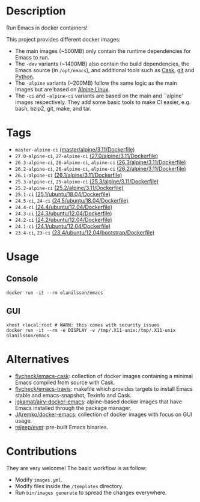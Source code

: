 # Description

Run Emacs in docker containers!

This project provides different docker images:

- The main images (~500MB) only contain the runtime dependencies for Emacs to run.
- The `-dev` variants (~1400MB) also contain the build dependencies, the Emacs source (in `/opt/emacs`), and additional
  tools such as [Cask](https://cask.readthedocs.io), [git](https://git-scm.com) and [Python](https://www.python.org).
- The `-alpine` variants (~200MB) follow the same logic as the main images but are based on
  [Alpine Linux](https://alpinelinux.org).
- The `-ci` and `-alpine-ci` variants are based on the main and
  `'alpine' images respectively.  They add some basic tools to make CI
  easier, e.g. bash, bzip2, git, make, and tar.

# Tags

- `master-alpine-ci` [(master/alpine/3.11/Dockerfile)](https://github.com/snogge/docker-emacs/blob/master/master/alpine/3.11/Dockerfile)
- `27.0-alpine-ci`, `27-alpine-ci` [(27.0/alpine/3.11/Dockerfile)](https://github.com/snogge/docker-emacs/blob/master/27.0/alpine/3.11/Dockerfile)
- `26.3-alpine-ci`, `26-alpine-ci`, `alpine-ci` [(26.3/alpine/3.11/Dockerfile)](https://github.com/snogge/docker-emacs/blob/master/26.3/alpine/3.11/Dockerfile)
- `26.2-alpine-ci`, `26-alpine-ci`, `alpine-ci` [(26.2/alpine/3.11/Dockerfile)](https://github.com/snogge/docker-emacs/blob/master/26.2/alpine/3.11/Dockerfile)
- `26.1-alpine-ci` [(26.1/alpine/3.11/Dockerfile)](https://github.com/snogge/docker-emacs/blob/master/26.1/alpine/3.11/Dockerfile)
- `25.3-alpine-ci`, `25-alpine-ci` [(25.3/alpine/3.11/Dockerfile)](https://github.com/snogge/docker-emacs/blob/master/25.3/alpine/3.11/Dockerfile)
- `25.2-alpine-ci` [(25.2/alpine/3.11/Dockerfile)](https://github.com/snogge/docker-emacs/blob/master/25.2/alpine/3.11/Dockerfile)
- `25.1-ci` [(25.1/ubuntu/18.04/Dockerfile)](https://github.com/snogge/docker-emacs/blob/master/25.1/ubuntu/18.04/Dockerfile)
- `24.5-ci`, `24-ci` [(24.5/ubuntu/18.04/Dockerfile)](https://github.com/snogge/docker-emacs/blob/master/24.5/ubuntu/18.04/Dockerfile)
- `24.4-ci` [(24.4/ubuntu/12.04/Dockerfile)](https://github.com/snogge/docker-emacs/blob/master/24.4/ubuntu/12.04/Dockerfile)
- `24.3-ci` [(24.3/ubuntu/12.04/Dockerfile)](https://github.com/snogge/docker-emacs/blob/master/24.3/ubuntu/12.04/Dockerfile)
- `24.2-ci` [(24.2/ubuntu/12.04/Dockerfile)](https://github.com/snogge/docker-emacs/blob/master/24.2/ubuntu/12.04/Dockerfile)
- `24.1-ci` [(24.1/ubuntu/12.04/Dockerfile)](https://github.com/snogge/docker-emacs/blob/master/24.1/ubuntu/12.04/Dockerfile)
- `23.4-ci`, `23-ci` [(23.4/ubuntu/12.04/bootstrap/Dockerfile)](https://github.com/snogge/docker-emacs/blob/master/23.4/ubuntu/12.04/bootstrap/Dockerfile)

# Usage

## Console

``` shell
docker run -it --rm olanilsson/emacs
```

## GUI

``` shell
xhost +local:root # WARN: this comes with security issues
docker run -it --rm -e DISPLAY -v /tmp/.X11-unix:/tmp/.X11-unix olanilsson/emacs
```

# Alternatives

- [flycheck/emacs-cask](https://hub.docker.com/r/flycheck/emacs-cask): collection of docker images containing a
  minimal Emacs compiled from source with Cask.
- [flycheck/emacs-travis](https://github.com/flycheck/emacs-travis): makefile which provides targets to
  install Emacs stable and emacs-snapshot, Texinfo and Cask.
- [jgkamat/airy-docker-emacs](https://github.com/jgkamat/airy-docker-emacs): alpine-based docker images that have
  Emacs installed through the package manager.
- [JAremko/docker-emacs](https://github.com/JAremko/docker-emacs): collection of docker images with focus on GUI usage.
- [rejeep/evm](https://github.com/rejeep/evm): pre-built Emacs binaries.

# Contributions

They are very welcome! The basic workflow is as follow:

- Modify `images.yml`.
- Modify files inside the `/templates` directory.
- Run `bin/images generate` to spread the changes everywhere.
